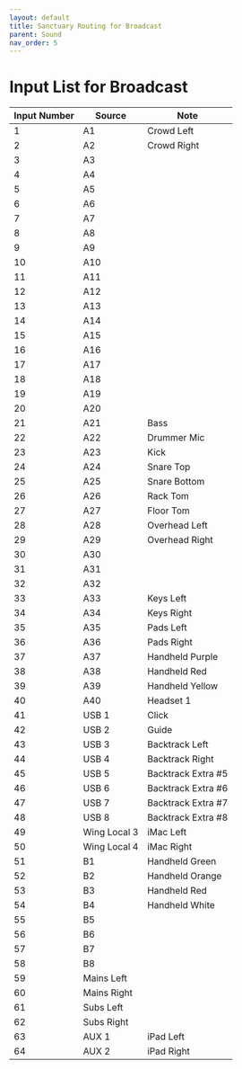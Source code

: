 ```yaml
---
layout: default
title: Sanctuary Routing for Broadcast
parent: Sound
nav_order: 5
---
```


# Input List for Broadcast

| Input Number | Source | Note |
| --- | --- | --- |
| 1 | A1 | Crowd Left |
| 2 | A2 | Crowd Right |
| 3 | A3 | |
| 4 | A4 | |
| 5 | A5 | |
| 6 | A6 | |
| 7 | A7 | |
| 8 | A8 | |
| 9 | A9 | |
| 10 | A10 | |
| 11 | A11 | |
| 12 | A12 | |
| 13 | A13 | |
| 14 | A14 | |
| 15 | A15 | |
| 16 | A16 | |
| 17 | A17 | |
| 18 | A18 | |
| 19 | A19 | |
| 20 | A20 | |
| 21 | A21 | Bass |
| 22 | A22 | Drummer Mic |
| 23 | A23 | Kick |
| 24 | A24 | Snare Top |
| 25 | A25 | Snare Bottom |
| 26 | A26 | Rack Tom |
| 27 | A27 | Floor Tom |
| 28 | A28 | Overhead Left |
| 29 | A29 | Overhead Right |
| 30 | A30 | |
| 31 | A31 | |
| 32 | A32 | |
| 33 | A33 | Keys Left |
| 34 | A34 | Keys Right |
| 35 | A35 | Pads Left |
| 36 | A36 | Pads Right |
| 37 | A37 | Handheld Purple |
| 38 | A38 | Handheld Red |
| 39 | A39 | Handheld Yellow |
| 40 | A40 | Headset 1 |
| 41 | USB 1 | Click |
| 42 | USB 2 | Guide |
| 43 | USB 3 | Backtrack Left |
| 44 | USB 4 | Backtrack Right |
| 45 | USB 5 | Backtrack Extra #5 |
| 46 | USB 6 | Backtrack Extra #6 |
| 47 | USB 7 | Backtrack Extra #7 |
| 48 | USB 8 | Backtrack Extra #8 |
| 49 | Wing Local 3 | iMac Left |
| 50 | Wing Local 4 | iMac Right |
| 51 | B1 | Handheld Green |
| 52 | B2 | Handheld Orange |
| 53 | B3 | Handheld Red |
| 54 | B4 | Handheld White |
| 55 | B5 | |
| 56 | B6 | |
| 57 | B7 | |
| 58 | B8 | |
| 59 | Mains Left | |
| 60 | Mains Right | |
| 61 | Subs Left | |
| 62 | Subs Right | |
| 63 | AUX 1 | iPad Left |
| 64 | AUX 2 | iPad Right |
